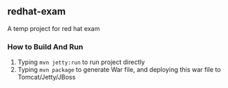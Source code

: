 ## redhat-exam
A temp project for red hat exam

### How to Build And Run
1. Typing `mvn jetty:run` to run project directly
2. Typing `mvn package` to generate War file, and deploying this war file to Tomcat/Jetty/JBoss
